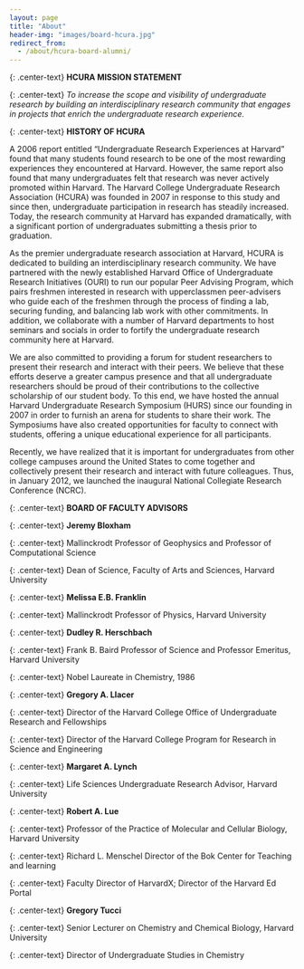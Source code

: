 ```yaml
---
layout: page
title: "About"
header-img: "images/board-hcura.jpg"
redirect_from:
  - /about/hcura-board-alumni/
---
```



{: .center-text}
**HCURA MISSION STATEMENT**

{: .center-text}
*To increase the scope and visibility of undergraduate research by building an interdisciplinary research community that engages in projects that enrich the undergraduate research experience.*

{: .center-text}
**HISTORY OF HCURA**

A 2006 report entitled “Undergraduate Research Experiences at Harvard” found that many students found research to be one of the most rewarding experiences they encountered at Harvard. However, the same report also found that many undergraduates felt that research was never actively promoted within Harvard. The Harvard College Undergraduate Research Association (HCURA) was founded in 2007 in response to this study and since then, undergraduate participation in research has steadily increased. Today, the research community at Harvard has expanded dramatically, with a significant portion of undergraduates submitting a thesis prior to graduation.

As the premier undergraduate research association at Harvard, HCURA is dedicated to building an interdisciplinary research community. We have partnered with the newly established Harvard Office of Undergraduate Research Initiatives (OURI) to run our popular Peer Advising Program, which pairs freshmen interested in research with upperclassmen peer-advisers who guide each of the freshmen through the process of finding a lab, securing funding, and balancing lab work with other commitments. In addition, we collaborate with a number of Harvard departments to host seminars and socials in order to fortify the undergraduate research community here at Harvard.

We are also committed to providing a forum for student researchers to present their research and interact with their peers. We believe that these efforts deserve a greater campus presence and that all undergraduate researchers should be proud of their contributions to the collective scholarship of our student body. To this end, we have hosted the annual Harvard Undergraduate Research Symposium (HURS) since our founding in 2007 in order to furnish an arena for students to share their work. The Symposiums have also created opportunities for faculty to connect with students, offering a unique educational experience for all participants.

Recently, we have realized that it is important for undergraduates from other college campuses around the United States to come together and collectively present their research and interact with future colleagues. Thus, in January 2012, we launched the inaugural National Collegiate Research Conference (NCRC).

{: .center-text}
**BOARD OF FACULTY ADVISORS**

{: .center-text}
**Jeremy Bloxham**

{: .center-text}
Mallinckrodt Professor of Geophysics and Professor of Computational Science

{: .center-text}
Dean of Science, Faculty of Arts and Sciences, Harvard University

{: .center-text}
**Melissa E.B. Franklin**

{: .center-text}
Mallinckrodt Professor of Physics, Harvard University

{: .center-text}
**Dudley R. Herschbach**

{: .center-text}
Frank B. Baird Professor of Science and Professor Emeritus, Harvard University

{: .center-text}
Nobel Laureate in Chemistry, 1986

{: .center-text}
**Gregory A. Llacer**

{: .center-text}
Director of the Harvard College Office of Undergraduate Research and Fellowships

{: .center-text}
Director of the Harvard College Program for Research in Science and Engineering

{: .center-text}
**Margaret A. Lynch**

{: .center-text}
Life Sciences Undergraduate Research Advisor, Harvard University

{: .center-text}
**Robert A. Lue**

{: .center-text}
Professor of the Practice of Molecular and Cellular Biology, Harvard University

{: .center-text}
Richard L. Menschel Director of the Bok Center for Teaching and learning

{: .center-text}
Faculty Director of HarvardX; Director of the Harvard Ed Portal

{: .center-text}
**Gregory Tucci**

{: .center-text}
Senior Lecturer on Chemistry and Chemical Biology, Harvard University

{: .center-text}
Director of Undergraduate Studies in Chemistry

